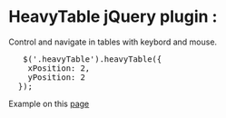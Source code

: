 # HeavyTable jQuery plugin :

Control and navigate in tables with keybord and mouse.

<pre>
   $('.heavyTable').heavyTable({
    xPosition: 2,
    yPosition: 2
  });
</pre>

Example on this [page](http://victordarras.fr/heavyTable/)
